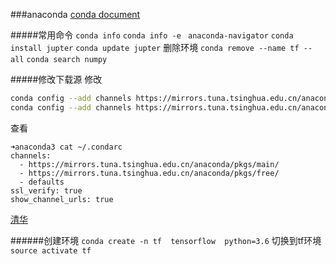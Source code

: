 ###anaconda
[conda document](https://conda.io/docs/user-guide/getting-started.html)

#####常用命令
`conda info`
`conda info -e ` 
`anaconda-navigator` 
`conda install jupter`
`conda update jupter`
删除环境
`conda remove --name tf --all`
`conda search numpy`

#####修改下载源
修改
```sh
conda config --add channels https://mirrors.tuna.tsinghua.edu.cn/anaconda/pkgs/free/
conda config --add channels https://mirrors.tuna.tsinghua.edu.cn/anaconda/pkgs/main/
```
查看
```
➜anaconda3 cat ~/.condarc
channels:
  - https://mirrors.tuna.tsinghua.edu.cn/anaconda/pkgs/main/
  - https://mirrors.tuna.tsinghua.edu.cn/anaconda/pkgs/free/
  - defaults
ssl_verify: true
show_channel_urls: true

```
[清华](https://mirrors.tuna.tsinghua.edu.cn/help/anaconda/)

######创建环境
`conda create -n tf  tensorflow  python=3.6`
切换到tf环境
`source activate tf`

